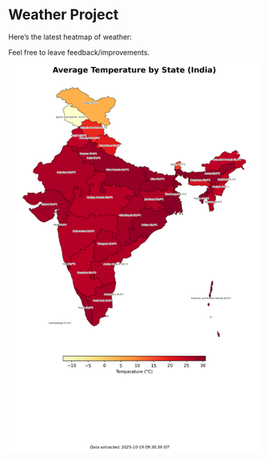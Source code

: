 # Weather Project

Here’s the latest heatmap of weather:

Feel free to leave feedback/improvements.

![India Heatmap](docs/assets/india_heatmap.png?v=F46269)
